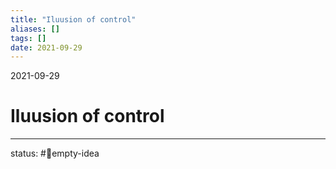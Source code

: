 ```yaml
---
title: "Iluusion of control"
aliases: []
tags: []
date: 2021-09-29
---
```

2021-09-29
# Iluusion of control
___
status: #💭empty-idea 